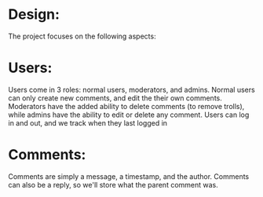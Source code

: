 # Design:

The project focuses on the following aspects:

# Users:

Users come in 3 roles: normal users, moderators, and admins. Normal users can only create new comments, and edit the their own comments. Moderators have the added ability to delete comments (to remove trolls), while admins have the ability to edit or delete any comment.
Users can log in and out, and we track when they last logged in

# Comments:

Comments are simply a message, a timestamp, and the author.
Comments can also be a reply, so we'll store what the parent comment was.
